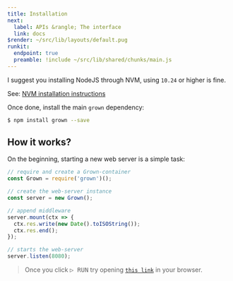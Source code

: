 ```yaml
---
title: Installation
next:
  label: APIs &rangle; The interface
  link: docs
$render: ~/src/lib/layouts/default.pug
runkit:
  endpoint: true
  preamble: !include ~/src/lib/shared/chunks/main.js
---
```


I suggest you installing NodeJS through NVM, using `10.24` or higher is fine.

See: [NVM installation instructions](https://github.com/creationix/nvm#installation)

Once done, install the main `grown` dependency:

```bash
$ npm install grown --save
```

## How it works?

On the beginning, starting a new web server is a simple task:

```js
// require and create a Grown-container
const Grown = require('grown')();

// create the web-server instance
const server = new Grown();

// append middleware
server.mount(ctx => {
  ctx.res.write(new Date().toISOString());
  ctx.res.end();
});

// starts the web-server
server.listen(8080);
```

> Once you click <kbd>▷ RUN</kbd> try opening [`this link`](/) in your browser.

<div id="target"></div>
